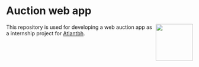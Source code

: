 Auction web app
============
<img align="right" width="100" height="100" src="https://scontent.fsjj2-1.fna.fbcdn.net/v/t1.0-9/95838890_2967213219984662_4560422877920231424_o.jpg?_nc_cat=109&_nc_sid=09cbfe&_nc_ohc=gEnPxu1b5o8AX-qanM1&_nc_ht=scontent.fsjj2-1.fna&oh=b85d9272bb0df71e3507a1b0320e7ba3&oe=5F83E8F0">

This repository is used for developing a web auction app as a internship project for [Atlantbh](https://www.atlantbh.com/).
